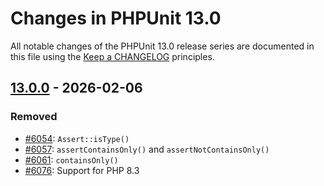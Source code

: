 # Changes in PHPUnit 13.0

All notable changes of the PHPUnit 13.0 release series are documented in this file using the [Keep a CHANGELOG](https://keepachangelog.com/) principles.

## [13.0.0] - 2026-02-06

### Removed

* [#6054](https://github.com/sebastianbergmann/phpunit/issues/6054): `Assert::isType()`
* [#6057](https://github.com/sebastianbergmann/phpunit/issues/6057): `assertContainsOnly()` and `assertNotContainsOnly()`
* [#6061](https://github.com/sebastianbergmann/phpunit/issues/6061): `containsOnly()`
* [#6076](https://github.com/sebastianbergmann/phpunit/issues/6076): Support for PHP 8.3

[13.0.0]: https://github.com/sebastianbergmann/phpunit/compare/12.5...main
